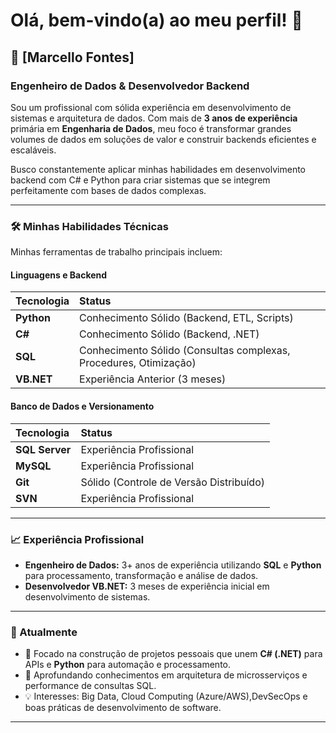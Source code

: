 # Olá, bem-vindo(a) ao meu perfil! 👋

## 🚀 [Marcello Fontes]
### Engenheiro de Dados & Desenvolvedor Backend

Sou um profissional com sólida experiência em desenvolvimento de sistemas e arquitetura de dados. Com mais de **3 anos de experiência** primária em **Engenharia de Dados**, meu foco é transformar grandes volumes de dados em soluções de valor e construir backends eficientes e escaláveis.

Busco constantemente aplicar minhas habilidades em desenvolvimento backend com C# e Python para criar sistemas que se integrem perfeitamente com bases de dados complexas.

---

### 🛠️ Minhas Habilidades Técnicas

Minhas ferramentas de trabalho principais incluem:

#### Linguagens e Backend
| Tecnologia | Status |
| :--- | :--- |
| **Python** | Conhecimento Sólido (Backend, ETL, Scripts) |
| **C#** | Conhecimento Sólido (Backend, .NET) |
| **SQL** | Conhecimento Sólido (Consultas complexas, Procedures, Otimização) |
| **VB.NET** | Experiência Anterior (3 meses) |

#### Banco de Dados e Versionamento
| Tecnologia | Status |
| :--- | :--- |
| **SQL Server** | Experiência Profissional |
| **MySQL** | Experiência Profissional |
| **Git** | Sólido (Controle de Versão Distribuído) |
| **SVN** | Experiência Profissional |

---

### 📈 Experiência Profissional

* **Engenheiro de Dados:** 3+ anos de experiência utilizando **SQL** e **Python** para processamento, transformação e análise de dados.
* **Desenvolvedor VB.NET:** 3 meses de experiência inicial em desenvolvimento de sistemas.

---

### 🌟 Atualmente

* 🔭 Focado na construção de projetos pessoais que unem **C# (.NET)** para APIs e **Python** para automação e processamento.
* 🌱 Aprofundando conhecimentos em arquitetura de microsserviços e performance de consultas SQL.
* 💡 Interesses: Big Data, Cloud Computing (Azure/AWS),DevSecOps e boas práticas de desenvolvimento de software.

---


